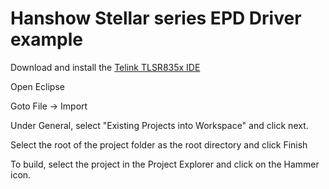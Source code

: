
# Hanshow Stellar series EPD Driver example

Download and install the [Telink TLSR835x IDE](http://wiki.telink-semi.cn/tools_and_sdk/Tools/IDE/Telink_IDE.zip)

Open Eclipse

Goto File -> Import

Under General, select "Existing Projects into Workspace" and click next.

Select the root of the project folder as the root directory and click Finish

To build, select the project in the Project Explorer and click on the Hammer icon.
